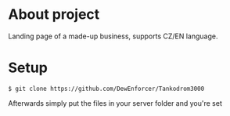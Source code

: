 # About project
Landing page of a made-up business, supports CZ/EN language.
# Setup
```
$ git clone https://github.com/DewEnforcer/Tankodrom3000
```
Afterwards simply put the files in your server folder and you're set